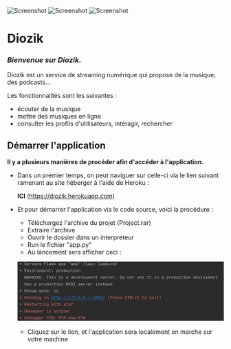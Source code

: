 ![Screenshot](image-readme/yellow_icon.ico) ![Screenshot](image-readme/white_icon.ico) ![Screenshot](image-readme/blue_icon.ico)
# Diozik

### _Bienvenue sur Diozik._
Diozik est un service de streaming numérique qui propose de la musique, des podcasts...

Les fonctionnalités sont les suivantes :
- écouter de la musique
- mettre des musiques en ligne
- consulter les profils d'utilisateurs, intéragir, rechercher

## Démarrer l'application

**Il y a plusieurs manières de procéder afin d'accéder à l'application.**

- Dans un premier temps, on peut naviguer sur celle-ci via le lien suivant ramenant au site héberger à l'aide de Heroku :

    **ICI** (https://diozik.herokuapp.com)

- Et pour démarrer l'application via le code source, voici la procédure :
   - Téléchargez l'archive du projet (Project.rar)
   - Extraire l'archive
   - Ouvrir le dossier dans un interpreteur
   - Run le fichier "app.py"
   - Au lancement sera afficher ceci :
  
  
   ![Screenshot](image-readme/launcher.jpg)
   - Cliquez sur le lien, et l'application sera localement en marche sur votre machine
